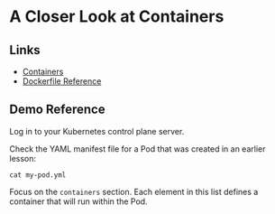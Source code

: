 # A Closer Look at Containers

## Links
- [Containers](https://kubernetes.io/docs/concepts/containers/)
- [Dockerfile Reference](https://docs.docker.com/engine/reference/builder/)

## Demo Reference
Log in to your Kubernetes control plane server.

Check the YAML manifest file for a Pod that was created in an earlier lesson:

```
cat my-pod.yml
```

Focus on the `containers` section. Each element in this list defines a container that will run within the Pod.
